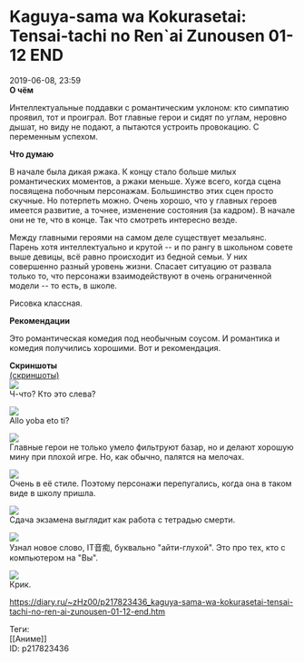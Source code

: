 Kaguya-sama wa Kokurasetai: Tensai-tachi no Ren`ai Zunousen 01-12 END
======================================================================

   
 2019-06-08, 23:59   
   **О чём**    
   
 Интеллектуальные поддавки с романтическим уклоном: кто симпатию проявил, тот и проиграл. Вот главные герои и сидят по углам, неровно дышат, но виду не подают, а пытаются устроить провокацию. С переменным успехом.   
   
  **Что думаю**    
   
 В начале была дикая ржака. К концу стало больше милых романтических моментов, а ржаки меньше. Хуже всего, когда сцена посвящена побочным персонажам. Большинство этих сцен просто скучные. Но потерпеть можно. Очень хорошо, что у главных героев имеется развитие, а точнее, изменение состояния (за кадром). В начале они не те, что в конце. Так что смотреть интересно везде.   
   
 Между главными героями на самом деле существует мезальянс. Парень хотя интеллектуально и крутой -- и по рангу в школьном совете выше девицы, всё равно происходит из бедной семьи. У них совершенно разный уровень жизни. Спасает ситуацию от развала только то, что персонажи взаимодействуют в очень ограниченной модели -- то есть, в школе.   
   
 Рисовка классная.   
   
  **Рекомендации**    
   
 Это романтическая комедия под необычным соусом. И романтика и комедия получились хорошими. Вот и рекомендация.   
   
  **Скриншоты**    
  [(скриншоты)](https://zHz00.diary.ru/p217823436.htm?index=1#linkmore217823436m1)       
  [![](https://i.imgur.com/EGMQLVEl.png)](https://i.imgur.com/EGMQLVE.png)    
 Ч-что? Кто это слева?   
   
  [![](https://i.imgur.com/QEHAbgLl.png)](https://i.imgur.com/QEHAbgL.png)    
 Allo yoba eto ti?   
   
  [![](https://i.imgur.com/ZKEZovNl.png)](https://i.imgur.com/ZKEZovN.png)    
 Главные герои не только умело фильтруют базар, но и делают хорошую мину при плохой игре. Но, как обычно, палятся на мелочах.   
   
  [![](https://i.imgur.com/dmpJ1rpl.png)](https://i.imgur.com/dmpJ1rp.png)    
 Очень в её стиле. Поэтому персонажи перепугались, когда она в таком виде в школу пришла.   
   
  [![](https://i.imgur.com/1K06k2rl.png)](https://i.imgur.com/1K06k2r.png)    
 Сдача экзамена выглядит как работа с тетрадью смерти.   
   
  [![](https://i.imgur.com/rT7mX06l.png)](https://i.imgur.com/rT7mX06.png)    
 Узнал новое слово, IT音痴, буквально "айти-глухой". Это про тех, кто с компьютером на "Вы".   
   
  [![](https://i.imgur.com/Z850NB2l.png)](https://i.imgur.com/Z850NB2.png)    
 Крик.   
      
    
 <https://diary.ru/~zHz00/p217823436_kaguya-sama-wa-kokurasetai-tensai-tachi-no-ren-ai-zunousen-01-12-end.htm>   
   
 Теги:   
 [[Аниме]]   
 ID: p217823436